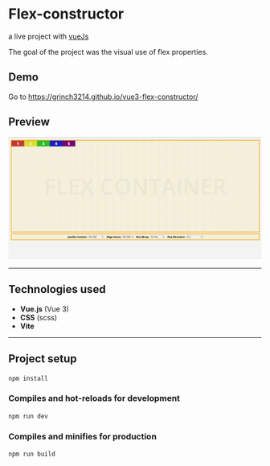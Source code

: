 # Flex-constructor
a live project with [vueJs](http://vuejs.org)

The goal of the project was the visual use of flex properties.

## Demo
 Go to https://grinch3214.github.io/vue3-flex-constructor/

 ## Preview

<img src="https://github.com/Grinch3214/vue3-flex-constructor/blob/master/demo/flex.gif" />

---

 ## Technologies used

- **Vue.js** (Vue 3)
- **CSS** (scss)
- **Vite**

---


## Project setup
```
npm install
```

### Compiles and hot-reloads for development
```
npm run dev
```

### Compiles and minifies for production
```
npm run build
```